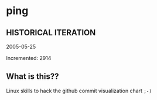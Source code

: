 # ping

## HISTORICAL ITERATION
2005-05-25

Incremented: 2914

## What is this?? 
Linux skills to hack the github commit visualization chart `;-)`
